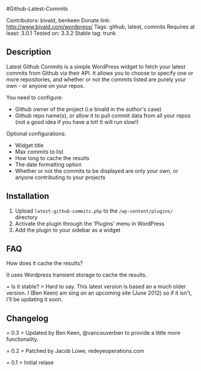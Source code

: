 #Github-Latest-Commits


Contributors: bivald, benkeen
Donate link: http://www.bivald.com/wordpress/
Tags: github, latest, commits
Requires at least: 3.0.1
Tested on: 3.3.2
Stable tag: trunk

## Description

Latest Github Commits is a simple WordPress widget to fetch your latest commits from Github via their API. It allows you to choose to specify one or more repositories, and whether or not the commits listed are purely your own - or anyone on your repos.

You need to configure:
* Github owner of the project (i.e bivald in the author's case)
* Github repo name(s), or allow it to pull commit data from all your repos (not a good idea if you have a lot! It will run slow!)

Optional configurations:
* Widget title
* Max commits to list
* How long to cache the results
* The date formatting option
* Whether or not the commits to be displayed are only your own, or anyone contributing to your projects

## Installation
1. Upload `latest-github-commits.php` to the `/wp-content/plugins/` directory
1. Activate the plugin through the 'Plugins' menu in WordPress
1. Add the plugin to your sidebar as a widget

## FAQ
How does it cache the results?

It uses Wordpress transient storage to cache the results.

= Is it stable? =
Hard to say. This latest version is based an a much older version. I (Ben Keen) am sing on an upcoming site (June 2012) so if it isn't, I'll be updating it soon.

## Changelog

= 0.3 =
Updated by Ben Keen, @vancouverben to provide a little more functionality.

= 0.2 =
Patched by Jacob Lowe, redeyeoperations.com

= 0.1 =
Initial relase